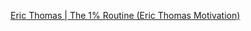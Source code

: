 
[Eric Thomas | The 1% Routine (Eric Thomas Motivation)](https://www.youtube.com/watch?v=Og6D-pHJbKs)

